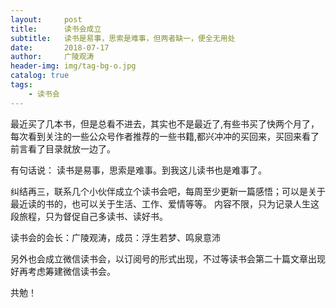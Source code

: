 ```yaml
---
layout:     post
title:      读书会成立
subtitle:   读书是易事，思索是难事，但两者缺一，便全无用处
date:       2018-07-17
author:     广陵观涛
header-img: img/tag-bg-o.jpg
catalog: true
tags:
    - 读书会
---
```


 
最近买了几本书，但是总看不进去，其实也不是最近了,有些书买了快两个月了，
每次看到关注的一些公众号作者推荐的一些书籍,都兴冲冲的买回来，买回来看了前言看了目录就放一边了。

有句话说： 读书是易事，思索是难事。到我这儿读书也是难事了。

纠结再三，联系几个小伙伴成立个读书会吧，每周至少更新一篇感悟；可以是关于最近读的书的，也可以关于生活、工作、爱情等等。
内容不限，只为记录人生这段旅程，只为督促自己多读书、读好书。

读书会的会长：广陵观涛，成员：浮生若梦、鸣泉意沛

另外也会成立微信读书会，以订阅号的形式出现，不过等读书会第二十篇文章出现好再考虑筹建微信读书会。

共勉！
